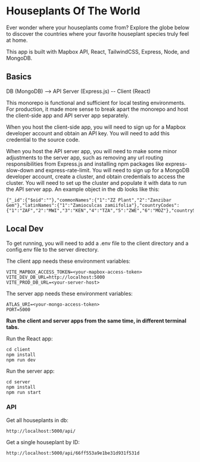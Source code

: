 # Houseplants Of The World

Ever wonder where your houseplants come from?
Explore the globe below to discover the countries where your favorite houseplant species
truly feel at home.

This app is built with Mapbox API, React, TailwindCSS, Express, Node, and MongoDB.

## Basics

DB (MongoDB) --> API Server (Express.js) -- Client (React)

This monorepo is functional and sufficient for local testing environments. For production, it made more sense to break apart the monorepo and host the client-side app and API server app separately. 

When you host the client-side app, you will need to sign up for a Mapbox developer account and obtain an API key. You will need to add this credential to the source code.

When you host the API server app, you will need to make some minor adjustments to the server app, such as removing any url routing responsibilities from Express.js and installing npm packages like express-slow-down and express-rate-limit. You will need to sign up for a MongoDB developer account, create a cluster, and obtain credentials to access the cluster. You will need to set up the cluster and populate it with data to run the API server app. An example object in the db looks like this:

```
{"_id":{"$oid":""},"commonNames":{"1":"ZZ Plant","2":"Zanzibar Gem"},"latinNames":{"1":"Zamioculcas zamiifolia"},"countryCodes":{"1":"ZAF","2":"MWI","3":"KEN","4":"TZA","5":"ZWE","6":"MOZ"},"countrySrc":"","imageUrl":"","imageSrc":""}
```

## Local Dev

To get running, you will need to add a .env file to the client directory and a config.env file to the server directory.

The client app needs these environment variables:

```
VITE_MAPBOX_ACCESS_TOKEN=<your-mapbox-access-token>
VITE_DEV_DB_URL=http://localhost:5000
VITE_PROD_DB_URL=<your-server-host>
```

The server app needs these environment variables:

```
ATLAS_URI=<your-mongo-access-token>
PORT=5000
```

**Run the client and server apps from the same time, in different terminal tabs.**

Run the React app:

```
cd client
npm install
npm run dev
```

Run the server app:

```
cd server
npm install
npm run start
```

### API

Get all houseplants in db:

```
http://localhost:5000/api/
```

Get a single houseplant by ID:

```
http://localhost:5000/api/66ff553a9e1be31d931f531d
```

